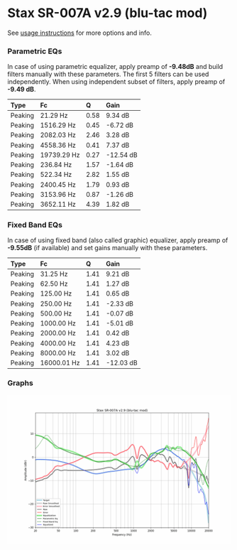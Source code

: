 # Stax SR-007A v2.9 (blu-tac mod)
See [usage instructions](https://github.com/jaakkopasanen/AutoEq#usage) for more options and info.

### Parametric EQs
In case of using parametric equalizer, apply preamp of **-9.48dB** and build filters manually
with these parameters. The first 5 filters can be used independently.
When using independent subset of filters, apply preamp of **-9.49 dB**.

| Type    | Fc          |    Q | Gain      |
|:--------|:------------|:-----|:----------|
| Peaking | 21.29 Hz    | 0.58 | 9.34 dB   |
| Peaking | 1516.29 Hz  | 0.45 | -6.72 dB  |
| Peaking | 2082.03 Hz  | 2.46 | 3.28 dB   |
| Peaking | 4558.36 Hz  | 0.41 | 7.37 dB   |
| Peaking | 19739.29 Hz | 0.27 | -12.54 dB |
| Peaking | 236.84 Hz   | 1.57 | -1.64 dB  |
| Peaking | 522.34 Hz   | 2.82 | 1.55 dB   |
| Peaking | 2400.45 Hz  | 1.79 | 0.93 dB   |
| Peaking | 3153.96 Hz  | 0.87 | -1.26 dB  |
| Peaking | 3652.11 Hz  | 4.39 | 1.82 dB   |

### Fixed Band EQs
In case of using fixed band (also called graphic) equalizer, apply preamp of **-9.55dB**
(if available) and set gains manually with these parameters.

| Type    | Fc          |    Q | Gain      |
|:--------|:------------|:-----|:----------|
| Peaking | 31.25 Hz    | 1.41 | 9.21 dB   |
| Peaking | 62.50 Hz    | 1.41 | 1.27 dB   |
| Peaking | 125.00 Hz   | 1.41 | 0.65 dB   |
| Peaking | 250.00 Hz   | 1.41 | -2.33 dB  |
| Peaking | 500.00 Hz   | 1.41 | -0.07 dB  |
| Peaking | 1000.00 Hz  | 1.41 | -5.01 dB  |
| Peaking | 2000.00 Hz  | 1.41 | 0.42 dB   |
| Peaking | 4000.00 Hz  | 1.41 | 4.23 dB   |
| Peaking | 8000.00 Hz  | 1.41 | 3.02 dB   |
| Peaking | 16000.01 Hz | 1.41 | -12.03 dB |

### Graphs
![](./Stax%20SR-007A%20v2.9%20(blu-tac%20mod).png)
